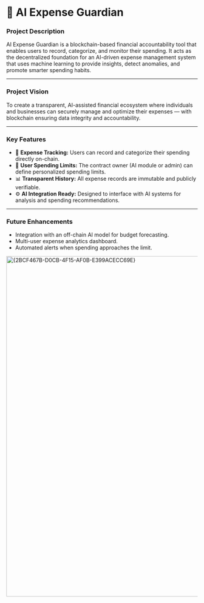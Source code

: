 # 🤖 AI Expense Guardian

### **Project Description**
AI Expense Guardian is a blockchain-based financial accountability tool that enables users to record, categorize, and monitor their spending. It acts as the decentralized foundation for an AI-driven expense management system that uses machine learning to provide insights, detect anomalies, and promote smarter spending habits.

---

### **Project Vision**
To create a transparent, AI-assisted financial ecosystem where individuals and businesses can securely manage and optimize their expenses — with blockchain ensuring data integrity and accountability.

---

### **Key Features**
- 🧾 **Expense Tracking:** Users can record and categorize their spending directly on-chain.  
- 🔐 **User Spending Limits:** The contract owner (AI module or admin) can define personalized spending limits.  
- 📊 **Transparent History:** All expense records are immutable and publicly verifiable.  
- ⚙️ **AI Integration Ready:** Designed to interface with AI systems for analysis and spending recommendations.  

---

### **Future Enhancements**
- Integration with an off-chain AI model for budget forecasting.  
- Multi-user expense analytics dashboard.  
- Automated alerts when spending approaches the limit.  
<img width="1583" height="898" alt="{2BCF467B-D0CB-4F15-AF0B-E399ACECC69E}" src="https://github.com/user-attachments/assets/3792046f-9738-4119-a869-06aac91ce7e8" />

